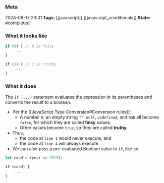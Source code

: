 ### Meta
2024-09-17 23:01
**Tags:** [[javascript]] [[javascript_conditionals]]
**State:** #completed  

### What it looks like
```JavaScript title:app.js
if (0) { // 0 is falsy
	...
}

if (1) { // 1 is truthy
	...
}
```

### What it does
The `if (...)` statement evaluates the expression in its parentheses and converts the result to a boolean.
- Per the [[JavaScript Type Conversion#Conversion rules]]:
	- A number `0`, an empty string `""`, `null`, `undefined`, and `NaN` all become `false`, for which they are called **falsy** values.
	- Other values become `true`, so they are called **truthy**.
- Thus,
	- the code at `line 1` would never execute, and
	- the code at `line 4` will always execute.
- We can also pass a pre-evaluated Boolean value to `if`, like so:

```JavaScript title:app.js
let cond = (year == 2015);

if (cond) {
	...
}
```

